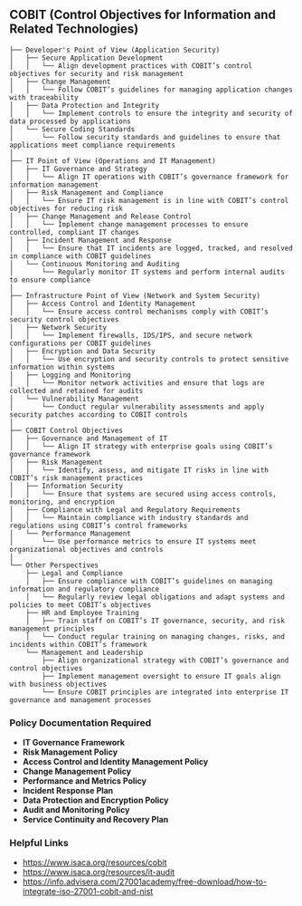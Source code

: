 ## COBIT (Control Objectives for Information and Related Technologies)

```Tree Structure
├── Developer's Point of View (Application Security)
│   ├── Secure Application Development
│   │   └── Align development practices with COBIT’s control objectives for security and risk management
│   ├── Change Management
│   │   └── Follow COBIT’s guidelines for managing application changes with traceability
│   ├── Data Protection and Integrity
│   │   └── Implement controls to ensure the integrity and security of data processed by applications
│   └── Secure Coding Standards
│       └── Follow security standards and guidelines to ensure that applications meet compliance requirements
│
├── IT Point of View (Operations and IT Management)
│   ├── IT Governance and Strategy
│   │   └── Align IT operations with COBIT’s governance framework for information management
│   ├── Risk Management and Compliance
│   │   └── Ensure IT risk management is in line with COBIT’s control objectives for reducing risk
│   ├── Change Management and Release Control
│   │   └── Implement change management processes to ensure controlled, compliant IT changes
│   ├── Incident Management and Response
│   │   └── Ensure that IT incidents are logged, tracked, and resolved in compliance with COBIT guidelines
│   └── Continuous Monitoring and Auditing
│       └── Regularly monitor IT systems and perform internal audits to ensure compliance
│
├── Infrastructure Point of View (Network and System Security)
│   ├── Access Control and Identity Management
│   │   └── Ensure access control mechanisms comply with COBIT’s security control objectives
│   ├── Network Security
│   │   └── Implement firewalls, IDS/IPS, and secure network configurations per COBIT guidelines
│   ├── Encryption and Data Security
│   │   └── Use encryption and security controls to protect sensitive information within systems
│   ├── Logging and Monitoring
│   │   └── Monitor network activities and ensure that logs are collected and retained for audits
│   └── Vulnerability Management
│       └── Conduct regular vulnerability assessments and apply security patches according to COBIT controls
│
├── COBIT Control Objectives
│   ├── Governance and Management of IT
│   │   └── Align IT strategy with enterprise goals using COBIT’s governance framework
│   ├── Risk Management
│   │   └── Identify, assess, and mitigate IT risks in line with COBIT’s risk management practices
│   ├── Information Security
│   │   └── Ensure that systems are secured using access controls, monitoring, and encryption
│   ├── Compliance with Legal and Regulatory Requirements
│   │   └── Maintain compliance with industry standards and regulations using COBIT’s control frameworks
│   └── Performance Management
│       └── Use performance metrics to ensure IT systems meet organizational objectives and controls
│
└── Other Perspectives
    ├── Legal and Compliance
    │   ├── Ensure compliance with COBIT’s guidelines on managing information and regulatory compliance
    │   └── Regularly review legal obligations and adapt systems and policies to meet COBIT’s objectives
    ├── HR and Employee Training
    │   ├── Train staff on COBIT’s IT governance, security, and risk management principles
    │   └── Conduct regular training on managing changes, risks, and incidents within COBIT’s framework
    └── Management and Leadership
        ├── Align organizational strategy with COBIT’s governance and control objectives
        ├── Implement management oversight to ensure IT goals align with business objectives
        └── Ensure COBIT principles are integrated into enterprise IT governance and management processes
```

### Policy Documentation Required

-   **IT Governance Framework**
-   **Risk Management Policy**
-   **Access Control and Identity Management Policy**
-   **Change Management Policy**
-   **Performance and Metrics Policy**
-   **Incident Response Plan**
-   **Data Protection and Encryption Policy**
-   **Audit and Monitoring Policy**
-   **Service Continuity and Recovery Plan**

### Helpful Links

-   https://www.isaca.org/resources/cobit
-   https://www.isaca.org/resources/it-audit
-   https://info.advisera.com/27001academy/free-download/how-to-integrate-iso-27001-cobit-and-nist
